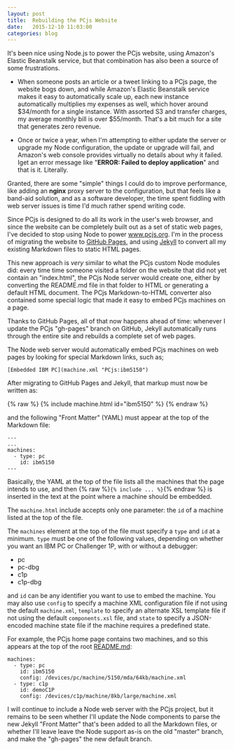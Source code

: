 ```yaml
---
layout: post
title:  Rebuilding the PCjs Website
date:   2015-12-10 11:03:00
categories: blog
---
```


It's been nice using Node.js to power the PCjs website, using Amazon's Elastic Beanstalk service, but that combination
has also been a source of some frustrations.

* When someone posts an article or a tweet linking to a PCjs page, the website bogs down, and while Amazon's Elastic
Beanstalk service makes it easy to automatically scale up, each new instance automatically multiplies my expenses as well,
which hover around $34/month for a single instance.  With assorted S3 and transfer charges, my average monthly bill is
over $55/month.  That's a bit much for a site that generates zero revenue.

* Once or twice a year, when I'm attempting to either update the server or upgrade my Node configuration, the update
or upgrade will fail, and Amazon's web console provides virtually no details about why it failed.  Iget an error message
like "**ERROR: Failed to deploy application**" and that is it.  Literally.

Granted, there are some "simple" things I could do to improve performance, like adding an **nginx** proxy server to
the configuration, but that feels like a band-aid solution, and as a software developer, the time spent fiddling with
web server issues is time I'd much rather spend writing code.

Since PCjs is designed to do all its work in the user's web browser, and since the website can be completely built out
as a set of static web pages, I've decided to stop using Node to power www.pcjs.org.  I'm in the process of migrating
the website to [GitHub Pages](https://pages.github.com/), and using [Jekyll](https://help.github.com/articles/using-jekyll-with-pages/)
to convert all my existing Markdown files to static HTML pages.

This new approach is *very* similar to what the PCjs custom Node modules did: every time time someone visited a folder
on the website that did not yet contain an "index.html", the PCjs Node server would create one, either by converting the
README.md file in that folder to HTML or generating a default HTML document.  The PCjs Markdown-to-HTML converter also
contained some special logic that made it easy to embed PCjs machines on a page.

Thanks to GitHub Pages, all of that now happens ahead of time: whenever I update the PCjs "gh-pages" branch on GitHub,
Jekyll automatically runs through the entire site and rebuilds a complete set of web pages.

The Node web server would automatically embed PCjs machines on web pages by looking for special Markdown links, such as;

	[Embedded IBM PC](machine.xml "PCjs:ibm5150")

After migrating to GitHub Pages and Jekyll, that markup must now be written as:

{% raw %}
	{% include machine.html id="ibm5150" %}
{% endraw %}

and the following "Front Matter" (YAML) must appear at the top of the Markdown file:

	---
	...
	machines:
	  - type: pc
	    id: ibm5150
	---

Basically, the YAML at the top of the file lists all the machines that the page intends to use, and then
{% raw %}`{% include ... %}`{% endraw %} is inserted in the text at the point where a machine should be embedded.

The `machine.html` include accepts only one parameter: the `id` of a machine listed at the top of the file.

The `machines` element at the top of the file must specify a `type` and `id` at a minimum.  `type` must be one of
the following values, depending on whether you want an IBM PC or Challenger 1P, with or without a debugger:

- pc
- pc-dbg
- c1p
- c1p-dbg

and `id` can be any identifier you want to use to embed the machine.  You may also use `config` to specify a machine XML
configuration file if not using the default `machine.xml`, `template` to specify an alternate XSL template file if not
using the default `components.xsl` file, and `state` to specify a JSON-encoded machine state file if the machine
requires a predefined state.

For example, the PCjs home page contains two machines, and so this appears at the top of the root [README.md](https://raw.githubusercontent.com/jeffpar/pcjs/gh-pages/README.md):

	machines:
	  - type: pc
	    id: ibm5150
	    config: /devices/pc/machine/5150/mda/64kb/machine.xml
	  - type: c1p
	    id: demoC1P
	    config: /devices/c1p/machine/8kb/large/machine.xml

I will continue to include a Node web server with the PCjs project, but it remains to be seen whether I'll update the
Node components to parse the new Jekyll "Front Matter" that's been added to all the Markdown files, or whether I'll leave
leave the Node support as-is on the old "master" branch, and make the "gh-pages" the new default branch.
